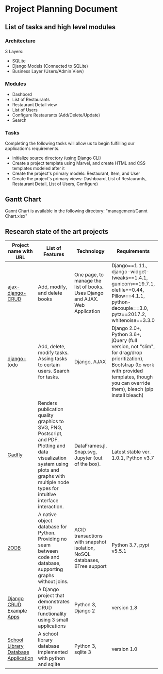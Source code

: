# Project Planning Document

## List of tasks and high level modules

### Architecture

3 Layers:
* SQLite
* Django Models (Connected to SQLite)
* Business Layer (Users/Admin View)

### Modules

* Dashbord
* List of Restaurants
* Restaurant Detail view
* List of Users
* Configure Restaurants (Add/Delete/Update)
* Search

### Tasks

Completing the following tasks will allow us to begin fulfilling our application's requirements.

* Initialize source directory (using Django CLI)
* Create a project template using Marvel, and create HTML and CSS templates modeled after it
* Create the project's primary models: Restaurant, Item, and User
* Create the project's primary views: Dashboard, List of Restaurants, Restaurant Detail, 
    List of Users, Configure)


## Gantt Chart

Gannt Chart is available in the following directory: "management/Gannt Chart.xlsx"

## Research state of the art projects


| Project name with URL        | List of Features                | Technology                                 | Requirements          | Researcher                                 |
|------------------------------|---------------------------------|--------------------------------------------|-----------------------|--------------------------------------------|
| [ajax-django-CRUD](https://github.com/nithin-vijayan/ajax-django-CRUD) | Add, modify, and delete books | One page, to manage the list of books. Uses Django and AJAX. Web Application | Django==1.11., django-widget-tweaks==1.4.1, gunicorn==19.7.1, olefile==0.44, Pillow==4.1.1, python-decouple==3.0, pytz==2017.2, whitenoise==3.3.0 | fv6124 |
| [django-todo](https://github.com/shacker/django-todo) | Add, delete, modify tasks. Assing tasks to certain users. Search for tasks. | Django, AJAX | Django 2.0+, Python 3.6+, jQuery (full version, not "slim", for drag/drop prioritization), Bootstrap (to work with provided templates, though you can override them), bleach (pip install bleach) | fv6124 |
| [Gadfly](https://github.com/GiovineItalia/Gadfly.jl) | Renders publication quality graphics to SVG, PNG, Postscript, and PDF. Plotting and data visualization system using plots and graphs with multiple node types for intuitive interface interaction.  | DataFrames.jl, Snap.svg, Jupyter (out of the box). | Latest stable ver. 1.0.1, Python v3.7 | cq7409 |
| [ZODB](https://github.com/zopefoundation/ZODB) | A native object database for Python. Providing no seam between code and database, supporting graphs without joins. | ACID transactions with snapshot isolation, NoSQL databases, BTree support | Python 3.7, pypi v5.5.1 | cq7409 |
| [Django CRUD Example Apps](https://github.com/rayed/django_crud) | A Django project that demonstrates CRUD functionality using 3 small applications | Python 3, Django 2 | version 1.8 | gf6643 |
| [School Library Database Application](https://github.com/itskpalusa/School-Library-Database-Application) | A school library database implemented with python and sqlite| Python 3, sqlite 3| version 1.0 | gf6643 |


